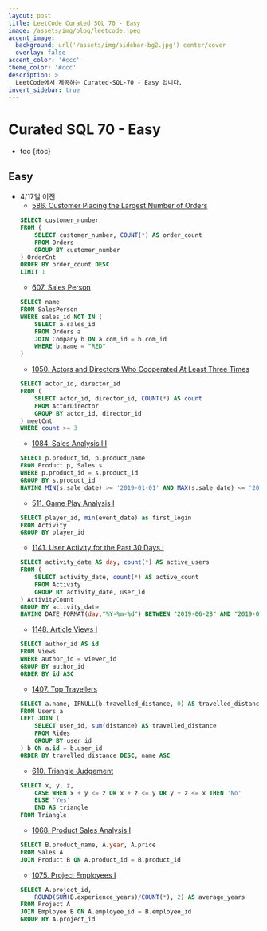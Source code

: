 ```yaml
---
layout: post
title: LeetCode Curated SQL 70 - Easy
image: /assets/img/blog/leetcode.jpeg
accent_image: 
  background: url('/assets/img/sidebar-bg2.jpg') center/cover
  overlay: false
accent_color: '#ccc'
theme_color: '#ccc'
description: >
  LeetCode에서 제공하는 Curated-SQL-70 - Easy 입니다. 
invert_sidebar: true
---
```


# Curated SQL 70 - Easy

* toc
{:toc}


## Easy

- 4/17일 이전
    - [586. Customer Placing the Largest Number of Orders](https://leetcode.com/problems/customer-placing-the-largest-number-of-orders/)
    ```sql
    SELECT customer_number
    FROM (
        SELECT customer_number, COUNT(*) AS order_count
        FROM Orders
        GROUP BY customer_number
    ) OrderCnt
    ORDER BY order_count DESC
    LIMIT 1
    ```
    - [607. Sales Person](https://leetcode.com/problems/sales-person/)
    ```sql
    SELECT name
    FROM SalesPerson
    WHERE sales_id NOT IN (
        SELECT a.sales_id
        FROM Orders a
        JOIN Company b ON a.com_id = b.com_id
        WHERE b.name = "RED"
    )
    ```
    - [1050. Actors and Directors Who Cooperated At Least Three Times](https://leetcode.com/problems/actors-and-directors-who-cooperated-at-least-three-times/)
    ```sql
    SELECT actor_id, director_id
    FROM (
        SELECT actor_id, director_id, COUNT(*) AS count
        FROM ActorDirector
        GROUP BY actor_id, director_id
    ) meetCnt
    WHERE count >= 3
    ```
    - [1084. Sales Analysis III](https://leetcode.com/problems/sales-analysis-iii/)
    ```sql
    SELECT p.product_id, p.product_name
    FROM Product p, Sales s
    WHERE p.product_id = s.product_id
    GROUP BY s.product_id
    HAVING MIN(s.sale_date) >= '2019-01-01' AND MAX(s.sale_date) <= '2019-03-31';
    ```
    - [511. Game Play Analysis I](https://leetcode.com/problems/game-play-analysis-i/)
    ```sql
    SELECT player_id, min(event_date) as first_login
    FROM Activity
    GROUP BY player_id
    ```
    - [1141. User Activity for the Past 30 Days I](https://leetcode.com/problems/user-activity-for-the-past-30-days-i/)
    ```sql
    SELECT activity_date AS day, count(*) AS active_users
    FROM (
        SELECT activity_date, count(*) AS active_count
        FROM Activity
        GROUP BY activity_date, user_id
    ) ActivityCount
    GROUP BY activity_date
    HAVING DATE_FORMAT(day,"%Y-%m-%d") BETWEEN "2019-06-28" AND "2019-07-27"
    ```
    - [1148. Article Views I](https://leetcode.com/problems/article-views-i/)
    ```sql
    SELECT author_id AS id
    FROM Views
    WHERE author_id = viewer_id
    GROUP BY author_id
    ORDER BY id ASC
    ```
    - [1407. Top Travellers](https://leetcode.com/problems/top-travellers/)
    ```sql
    SELECT a.name, IFNULL(b.travelled_distance, 0) AS travelled_distance
    FROM Users a
    LEFT JOIN (
        SELECT user_id, sum(distance) AS travelled_distance
        FROM Rides
        GROUP BY user_id
    ) b ON a.id = b.user_id
    ORDER BY travelled_distance DESC, name ASC
    ```
    - [610. Triangle Judgement](https://leetcode.com/problems/triangle-judgement/description/)
    ```sql
    SELECT x, y, z,
        CASE WHEN x + y <= z OR x + z <= y OR y + z <= x THEN 'No'
        ELSE 'Yes' 
        END AS triangle
    FROM Triangle
    ```
    - [1068. Product Sales Analysis I](https://leetcode.com/problems/product-sales-analysis-i/description/)
    ```sql
    SELECT B.product_name, A.year, A.price
    FROM Sales A
    JOIN Product B ON A.product_id = B.product_id
    ```
    - [1075. Project Employees I](https://leetcode.com/problems/project-employees-i/description/)
    ```sql
    SELECT A.project_id,
        ROUND(SUM(B.experience_years)/COUNT(*), 2) AS average_years
    FROM Project A
    JOIN Employee B ON A.employee_id = B.employee_id
    GROUP BY A.project_id
    ```

